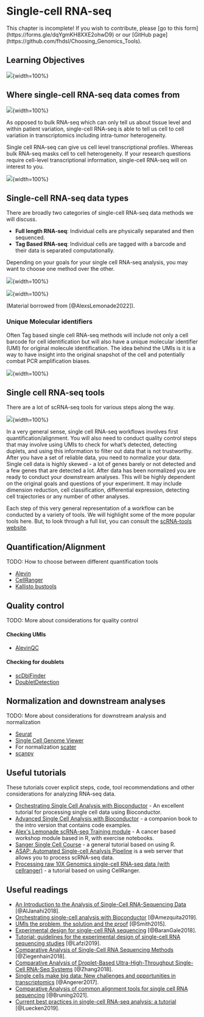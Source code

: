 


# Single-cell RNA-seq

<div class = "warning">
This chapter is incomplete! If you wish to contribute, please [go to this form](https://forms.gle/dqYgmKH8XXE2ohwD9) or our [GitHub page](https://github.com/fhdsl/Choosing_Genomics_Tools).
</div>

## Learning Objectives

![](resources/images/10b-single-cell-RNA-seq_files/figure-docx//1YwxXy2rnUgbx_7B7ENH9wpDX-j6JpJz6lGVzOkjo0qY_g15bed4cad37_396_1.png){width=100%}

## Where single-cell RNA-seq data comes from

![](resources/images/10b-single-cell-RNA-seq_files/figure-docx//1YwxXy2rnUgbx_7B7ENH9wpDX-j6JpJz6lGVzOkjo0qY_g15bed4cad37_396_6.png){width=100%}

As opposed to bulk RNA-seq which can only tell us about tissue level and within patient variation, single-cell RNA-seq is able to tell us cell to cell variation in transcriptomics including intra-tumor heterogeneity.

Single cell RNA-seq can give us cell level transcriptional profiles. Whereas bulk RNA-seq masks cell to cell heterogeneity. If your research questions require cell-level transcriptional information, single-cell RNA-seq will on interest to you.

![](resources/images/10b-single-cell-RNA-seq_files/figure-docx//1YwxXy2rnUgbx_7B7ENH9wpDX-j6JpJz6lGVzOkjo0qY_g15bed4cad37_396_11.png){width=100%}

## Single-cell RNA-seq data types

There are broadly two categories of single-cell RNA-seq data methods we will discuss.

- **Full length RNA-seq**: Individual cells are physically separated and then sequenced.
- **Tag Based RNA-seq**: Individual cells are tagged with a barcode and their data is separated computationally.

Depending on your goals for your single cell RNA-seq analysis, you may want to choose one method over the other.

![](resources/images/10b-single-cell-RNA-seq_files/figure-docx//1YwxXy2rnUgbx_7B7ENH9wpDX-j6JpJz6lGVzOkjo0qY_g15bed4cad37_396_25.png){width=100%}

![](resources/images/10b-single-cell-RNA-seq_files/figure-docx//1YwxXy2rnUgbx_7B7ENH9wpDX-j6JpJz6lGVzOkjo0qY_g15bed4cad37_396_25.png){width=100%}

(Material borrowed from [@AlexsLemonade2022]).

### Unique Molecular identifiers

Often Tag based single cell RNA-seq methods will include not only a cell barcode for cell identification but will also have a unique molecular identifier (UMI) for original molecule identification. The idea behind the UMIs is it is a way to have insight into the original snapshot of the cell and potentially combat PCR amplification biases.

![](resources/images/10b-single-cell-RNA-seq_files/figure-docx//1YwxXy2rnUgbx_7B7ENH9wpDX-j6JpJz6lGVzOkjo0qY_g15bed4cad37_396_41.png){width=100%}

## Single cell RNA-seq tools

There are a lot of scRNA-seq tools for various steps along the way.

![](resources/images/10b-single-cell-RNA-seq_files/figure-docx//1YwxXy2rnUgbx_7B7ENH9wpDX-j6JpJz6lGVzOkjo0qY_g161687fdf93_0_0.png){width=100%}

In a very general sense, single cell RNA-seq workflows involves first quantification/alignment. You will also need to conduct quality control steps that may involve using UMIs to check for what’s detected, detecting duplets, and using this information to filter out data that is not trustworthy. After you have a set of reliable data, you need to normalize your data. Single cell data is highly skewed - a lot of genes barely or not detected and a few genes that are detected a lot. After data has been normalized you are ready to conduct your downstream analyses. This will be highly dependent on the original goals and questions of your experiment. It may include dimension reduction, cell classification, differential expression, detecting cell trajectories or any number of other analyses.


Each step of this very general representation of a workflow can be conducted by a variety of tools. We will highlight some of the more popular tools here. But, to look through a full list, you can consult the [scRNA-tools website](https://www.scrna-tools.org/table).

## Quantification/Alignment

TODO: How to choose between different quantification tools

- [Alevin](https://salmon.readthedocs.io/en/latest/alevin.html)
- [CellRanger](https://support.10xgenomics.com/single-cell-gene-expression/software/pipelines/latest/what-is-cell-ranger)
- [Kallisto bustools](https://www.kallistobus.tools/)

## Quality control

TODO: More about considerations for quality control

#### Checking UMIs

- [AlevinQC](https://bioconductor.org/packages/release/bioc/html/alevinQC.html)

#### Checking for doublets

- [scDblFinder](https://bioconductor.org/packages/release/bioc/html/scDblFinder.html)
- [DoubletDetection](https://doubletdetection.readthedocs.io/en/stable/)

## Normalization and downstream analyses

TODO: More about considerations for downstream analysis and normalization

- [Seurat](https://satijalab.org/seurat/)
- [Single Cell Genome Viewer](https://github.com/KrasnitzLab/SCGV)
- For normalization [scater](https://bioconductor.org/packages/devel/bioc/vignettes/scater/inst/doc/overview.html)
- [scanpy](https://scanpy.readthedocs.io/en/stable/)

## Useful tutorials

These tutorials cover explicit steps, code, tool recommendations and other considerations for analyzing RNA-seq data.

- [Orchestrating Single Cell Analysis with Bioconductor](http://bioconductor.org/books/3.15/OSCA.intro/) - An excellent tutorial for processing single cell data using Bioconductor.
- [Advanced Single Cell Analysis with Bioconductor](http://bioconductor.org/books/3.15/OSCA.advanced/) - a companion book to the intro version that contains code examples.
- [Alex's Lemonade scRNA-seq Training module](https://alexslemonade.github.io/training-modules/scRNA-seq/) - A cancer based workshop module based in R, with exercise notebooks.
- [Sanger Single Cell Course](https://www.singlecellcourse.org/) - a general tutorial based on using R.
- [ASAP: Automated Single-cell Analysis Pipeline](https://asap.epfl.ch/) is a web server that allows you to process scRNA-seq data.
- [Processing raw 10X Genomics single-cell RNA-seq data (with cellranger)](https://swaruplab.bio.uci.edu/tutorial/cellranger/cellranger-rna.html) - a tutorial based on using CellRanger.

## Useful readings
- [An Introduction to the Analysis of Single-Cell RNA-Sequencing Data](https://doi.org/10.1016/j.omtm.2018.07.003) [@AlJanahi2018].
- [Orchestrating single-cell analysis with Bioconductor](https://www.nature.com/articles/s41592-019-0654-x) [@Amezquita2019].
- [UMIs the problem, the solution and the proof](https://cgatoxford.wordpress.com/2015/08/14/unique-molecular-identifiers-the-problem-the-solution-and-the-proof/) [@Smith2015].
- [Experimental design for single-cell RNA sequencing](https://doi.org/10.1093/bfgp/elx035) [@BaranGale2018].
- [Tutorial: guidelines for the experimental design of single-cell RNA sequencing studies](https://doi.org/10.1038/s41596-018-0073-y) [@Lafzi2019].
- [Comparative Analysis of Single-Cell RNA Sequencing Methods](http://dx.doi.org/10.1016/j.molcel.2017.01.023) [@Ziegenhain2018].
- [Comparative Analysis of Droplet-Based Ultra-High-Throughput Single-Cell RNA-Seq Systems](https://doi.org/10.1016/j.molcel.2018.10.020) [@Zhang2018].
- [Single cells make big data: New challenges and opportunities in transcriptomics](http://dx.doi.org/10.1016/j.coisb.2017.07.004) [@Angerer2017].
- [Comparative Analysis of common alignment tools for single cell RNA sequencing](https://www.biorxiv.org/content/10.1101/2021.02.15.430948v2) [@Bruning2021].
- [Current best practices in single-cell RNA-seq analysis: a tutorial](https://doi.org/10.15252/msb.20188746) [@Luecken2019].
